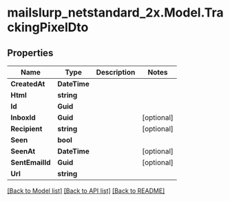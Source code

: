 # mailslurp_netstandard_2x.Model.TrackingPixelDto

## Properties

Name | Type | Description | Notes
------------ | ------------- | ------------- | -------------
**CreatedAt** | **DateTime** |  | 
**Html** | **string** |  | 
**Id** | **Guid** |  | 
**InboxId** | **Guid** |  | [optional] 
**Recipient** | **string** |  | [optional] 
**Seen** | **bool** |  | 
**SeenAt** | **DateTime** |  | [optional] 
**SentEmailId** | **Guid** |  | [optional] 
**Url** | **string** |  | 

[[Back to Model list]](../README#documentation-for-models) [[Back to API list]](../README#documentation-for-api-endpoints) [[Back to README]](../README)

